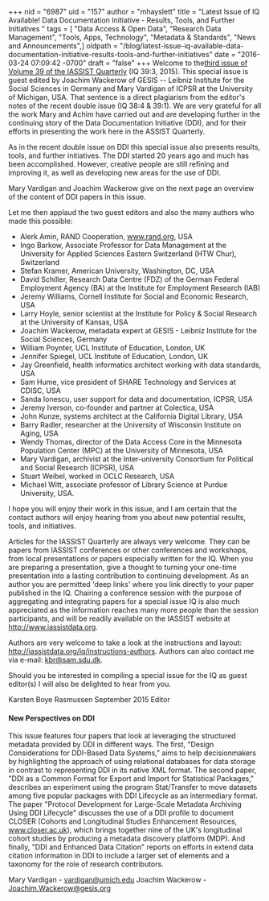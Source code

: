 +++
nid = "6987"
uid = "157"
author = "mhayslett"
title = "Latest Issue of IQ Available!  Data Documentation Initiative - Results, Tools, and  Further Initiatives "
tags = [ "Data Access & Open Data", "Research Data Management", "Tools, Apps, Technology", "Metadata & Standards", "News and Announcements",]
oldpath = "/blog/latest-issue-iq-available-data-documentation-initiative-results-tools-and-further-initiatives"
date = "2016-03-24 07:09:42 -0700"
draft = "false"
+++
Welcome to the[third issue of Volume 39 of the IASSIST
Quarterly](http://iassistdata.org/iq/issue/39/3 "3") (IQ 39:3, 2015).
This special issue is guest edited by Joachim Wackerow of GESIS --
Leibniz Institute for the Social Sciences in Germany and Mary Vardigan
of ICPSR at the University of Michigan, USA. That sentence is a direct
plagiarism from the editor's notes of the recent double issue (IQ 38:4 &
39:1). We are very grateful for all the work Mary and Achim have carried
out and are developing further in the continuing story of the Data
Documentation Initiative (DDI), and for their efforts in presenting the
work here in the ASSIST Quarterly.

As in the recent double issue on DDI this special issue also presents
results, tools, and further initiatives. The DDI started 20 years ago
and much has been accomplished. However, creative people are still
refining and improving it, as well as developing new areas for the use
of DDI.

Mary Vardigan and Joachim Wackerow give on the next page an overview of
the content of DDI papers in this issue.

Let me then applaud the two guest editors and also the many authors who
made this possible:

-   Alerk Amin, RAND Cooperation, www.rand.org, USA
-   Ingo Barkow, Associate Professor for Data Management at the
    University for Applied Sciences Eastern Switzerland (HTW Chur),
    Switzerland
-   Stefan Kramer, American University, Washington, DC, USA
-   David Schiller, Research Data Centre (FDZ) of the German Federal
    Employment Agency (BA) at the Institute for Employment Research
    (IAB)
-   Jeremy Williams, Cornell Institute for Social and Economic Research,
    USA
-   Larry Hoyle, senior scientist at the Institute for Policy & Social
    Research at the University of Kansas, USA
-   Joachim Wackerow, metadata expert at GESIS - Leibniz Institute for
    the Social Sciences, Germany
-   William Poynter, UCL Institute of Education, London, UK
-   Jennifer Spiegel, UCL Institute of Education, London, UK
-   Jay Greenfield, health informatics architect working with data
    standards, USA
-   Sam Hume, vice president of SHARE Technology and Services at CDISC,
    USA
-   Sanda Ionescu, user support for data and documentation, ICPSR, USA
-   Jeremy Iverson, co-founder and partner at Colectica, USA
-   John Kunze, systems architect at the California Digital Library, USA
-   Barry Radler, researcher at the University of Wisconsin Institute on
    Aging, USA
-   Wendy Thomas, director of the Data Access Core in the Minnesota
    Population Center (MPC) at the University of Minnesota, USA
-   Mary Vardigan, archivist at the Inter-university Consortium for
    Political and Social Research (ICPSR), USA
-   Stuart Weibel, worked in OCLC Research, USA
-   Michael Witt, associate professor of Library Science at Purdue
    University, USA.

I hope you will enjoy their work in this issue, and I am certain that
the contact authors will enjoy hearing from you
about new potential results, tools, and initiatives.

Articles for the IASSIST Quarterly are always very welcome. They can be
papers from IASSIST conferences or other
conferences and workshops, from local presentations or papers especially
written for the IQ. When you are preparing
a presentation, give a thought to turning your one-time presentation
into a lasting contribution to continuing development. As an author you
are permitted 'deep links' where you link directly to your paper
published in the IQ. Chairing a conference session with the purpose of
aggregating and integrating papers for a special issue IQ is also much
appreciated as the information reaches many more people than the session
participants, and will be readily available on the IASSIST website at
http://www.iassistdata.org.

Authors are very welcome to take a look at the instructions and layout:
http://iassistdata.org/iq/instructions-authors. Authors can also contact
me via e-mail: kbr@sam.sdu.dk.

Should you be interested in compiling a special issue for the IQ as
guest editor(s) I will also be delighted to hear from you.

Karsten Boye Rasmussen
September 2015
Editor

#### New Perspectives on DDI

This issue features four papers that look at leveraging the structured
metadata provided by DDI in
different ways. The first, "Design Considerations for DDI-Based Data
Systems," aims to help decisionmakers
by highlighting the approach of using relational databases for data
storage in contrast to
representing DDI in its native XML format. The second paper, "DDI as a
Common Format for Export
and Import for Statistical Packages," describes an experiment using the
program Stat/Transfer to
move datasets among five popular packages with DDI Lifecycle as an
intermediary format. The paper
"Protocol Development for Large-Scale Metadata Archiving Using DDI
Lifecycle" discusses the use
of a DDI profile to document CLOSER (Cohorts and Longitudinal Studies
Enhancement Resources,
www.closer.ac.uk), which brings together nine of the UK's longitudinal
cohort studies by producing a
metadata discovery platform (MDP). And finally, "DDI and Enhanced Data
Citation" reports on efforts in
extend data citation information in DDI to include a larger set of
elements and a taxonomy for the role
of research contributors.

Mary Vardigan - vardigan@umich.edu
Joachim Wackerow - Joachim.Wackerow@gesis.org

